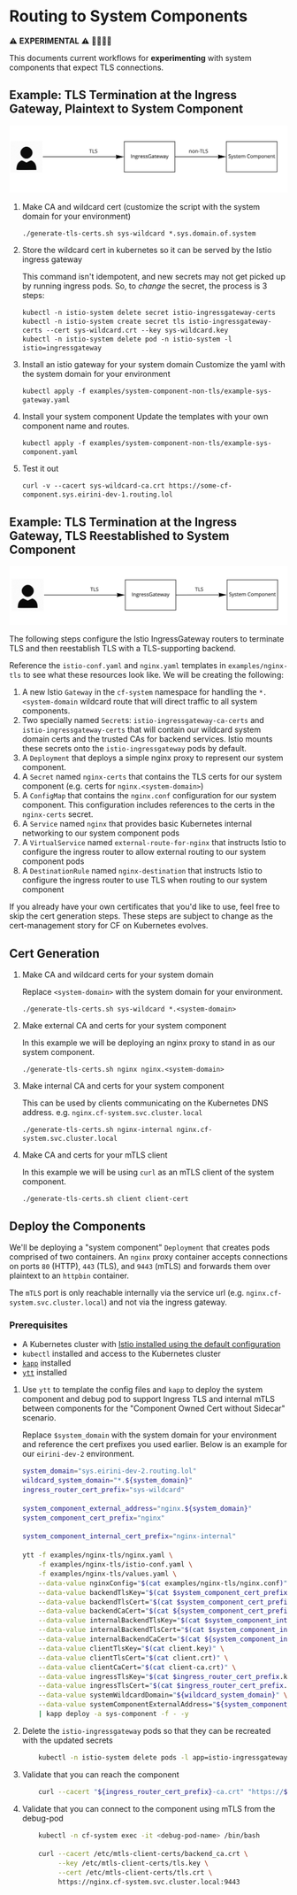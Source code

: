 # Routing to System Components

⚠ **EXPERIMENTAL** ⚠ 👷🏽‍♀️🚧

This documents current workflows for **experimenting** with system components that expect TLS connections.

## Example: TLS Termination at the Ingress Gateway, Plaintext to System Component
![Routing to System Components Diagram with plaintext between ingress router and system component](../assets/ingress-to-sys-non-tls.jpg)

1. Make CA and wildcard cert
    (customize the script with the system domain for your environment)
    ```
    ./generate-tls-certs.sh sys-wildcard *.sys.domain.of.system
    ```

2. Store the wildcard cert in kubernetes so it can be served by the Istio ingress gateway

    This command isn't idempotent, and new secrets may not get picked up by running ingress pods.
    So, to *change* the secret, the process is 3 steps:

    ```
    kubectl -n istio-system delete secret istio-ingressgateway-certs
    kubectl -n istio-system create secret tls istio-ingressgateway-certs --cert sys-wildcard.crt --key sys-wildcard.key
    kubectl -n istio-system delete pod -n istio-system -l istio=ingressgateway
    ```


3. Install an istio gateway for your system domain
   Customize the yaml with the system domain for your environment

    ```
    kubectl apply -f examples/system-component-non-tls/example-sys-gateway.yaml
    ```

4. Install your system component
   Update the templates with your own component name and routes.

    ```
    kubectl apply -f examples/system-component-non-tls/example-sys-component.yaml
    ```

5. Test it out
    ```
    curl -v --cacert sys-wildcard-ca.crt https://some-cf-component.sys.eirini-dev-1.routing.lol
    ```

## Example: TLS Termination at the Ingress Gateway, TLS Reestablished to System Component
![Routing to System Components Diagram with TLS between ingress router and system component](../assets/ingress-to-sys-tls.jpg)

The following steps configure the Istio IngressGateway routers to terminate TLS and then reestablish TLS with a TLS-supporting backend.

Reference the `istio-conf.yaml` and `nginx.yaml` templates in `examples/nginx-tls` to see what these resources look like. We will be creating the following:

1. A new Istio `Gateway` in the `cf-system` namespace for handling the `*.<system-domain` wildcard route that will direct traffic to all system components.
1. Two specially named `Secret`s: `istio-ingressgateway-ca-certs` and `istio-ingressgateway-certs` that will contain our wildcard system domain certs and the trusted CAs for backend services. Istio mounts these secrets onto the `istio-ingressgateway` pods by default.
1. A `Deployment` that deploys a simple nginx proxy to represent our system component.
1. A `Secret` named `nginx-certs` that contains the TLS certs for our system component (e.g. certs for `nginx.<system-domain>`)
1. A `ConfigMap` that contains the `nginx.conf` configuration for our system component. This configuration includes references to the certs in the `nginx-certs` secret.
1. A `Service` named `nginx` that provides basic Kubernetes internal networking to our system component pods
1. A `VirtualService` named `external-route-for-nginx` that instructs Istio to configure the ingress router to allow external routing to our system component pods
1. A `DestinationRule` named `nginx-destination` that instructs Istio to configure the ingress router to use TLS when routing to our system component

If you already have your own certificates that you'd like to use, feel free to skip the cert generation steps.
These steps are subject to change as the cert-management story for CF on Kubernetes evolves.

## Cert Generation

1. Make CA and wildcard certs for your system domain

    Replace `<system-domain>` with the system domain for your environment.
    
    ```
    ./generate-tls-certs.sh sys-wildcard *.<system-domain>
    ```

 1. Make external CA and certs for your system component
 
     In this example we will be deploying an nginx proxy to stand in as our system component.
     
     ```
     ./generate-tls-certs.sh nginx nginx.<system-domain>
     ```
    
  1. Make internal CA and certs for your system component
   
       This can be used by clients communicating on the Kubernetes DNS address. e.g. `nginx.cf-system.svc.cluster.local`
       
       ```
       ./generate-tls-certs.sh nginx-internal nginx.cf-system.svc.cluster.local
       ```
    
  1. Make CA and certs for your mTLS client
   
       In this example we will be using `curl` as an mTLS client of the system component.
       
       ```
       ./generate-tls-certs.sh client client-cert
       ```

## Deploy the Components

We'll be deploying a "system component" `Deployment` that creates pods comprised of two containers.
An `nginx` proxy container accepts connections on ports `80` (HTTP), `443` (TLS), and `9443` (mTLS) and forwards them over plaintext to an `httpbin` container.

The `mTLS` port is only reachable internally via the service url (e.g. `nginx.cf-system.svc.cluster.local`) and not via the ingress gateway.

### Prerequisites
- A Kubernetes cluster with [Istio installed using the default configuration](https://istio.io/docs/setup/install/helm/)
- `kubectl` installed and access to the Kubernetes cluster
- [`kapp`](https://get-kapp.io/) installed
- [`ytt`](https://get-ytt.io/) installed

1. Use `ytt` to template the config files and `kapp` to deploy the system component and debug pod to support Ingress TLS and internal mTLS between components for the "Component Owned Cert without Sidecar" scenario.

    Replace `$system_domain` with the system domain for your environment and reference the cert prefixes you used earlier.
    Below is an example for our `eirini-dev-2` environment.

    ```bash
    system_domain="sys.eirini-dev-2.routing.lol"
    wildcard_system_domain="*.${system_domain}"
    ingress_router_cert_prefix="sys-wildcard"
   
    system_component_external_address="nginx.${system_domain}"
    system_component_cert_prefix="nginx"
    
    system_component_internal_cert_prefix="nginx-internal"

    ytt -f examples/nginx-tls/nginx.yaml \
        -f examples/nginx-tls/istio-conf.yaml \
        -f examples/nginx-tls/values.yaml \
        --data-value nginxConfig="$(cat examples/nginx-tls/nginx.conf)" \
        --data-value backendTlsKey="$(cat $system_component_cert_prefix.key)" \
        --data-value backendTlsCert="$(cat $system_component_cert_prefix.crt)" \
        --data-value backendCaCert="$(cat ${system_component_cert_prefix}-ca.crt)" \
        --data-value internalBackendTlsKey="$(cat $system_component_internal_cert_prefix.key)" \
        --data-value internalBackendTlsCert="$(cat $system_component_internal_cert_prefix.crt)" \
        --data-value internalBackendCaCert="$(cat ${system_component_internal_cert_prefix}-ca.crt)" \
        --data-value clientTlsKey="$(cat client.key)" \
        --data-value clientTlsCert="$(cat client.crt)" \
        --data-value clientCaCert="$(cat client-ca.crt)" \
        --data-value ingressTlsKey="$(cat $ingress_router_cert_prefix.key)" \
        --data-value ingressTlsCert="$(cat $ingress_router_cert_prefix.crt)" \
        --data-value systemWildcardDomain="${wildcard_system_domain}" \
        --data-value systemComponentExternalAddress="${system_component_external_address}" \
        | kapp deploy -a sys-component -f - -y
    ```

1. Delete the `istio-ingressgateway` pods so that they can be recreated with the updated secrets

    ```bash
        kubectl -n istio-system delete pods -l app=istio-ingressgateway
    ```

1. Validate that you can reach the component

    ```bash
        curl --cacert "${ingress_router_cert_prefix}-ca.crt" "https://${system_component_external_address}"
    ```

1. Validate that you can connect to the component using mTLS from the debug-pod

    ```bash
        kubectl -n cf-system exec -it <debug-pod-name> /bin/bash

        curl --cacert /etc/mtls-client-certs/backend_ca.crt \
             --key /etc/mtls-client-certs/tls.key \
             --cert /etc/mtls-client-certs/tls.crt \
             https://nginx.cf-system.svc.cluster.local:9443
    ```
